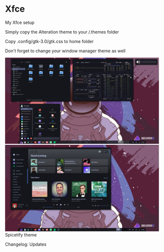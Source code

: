 # Xfce
My Xfce setup

Simply copy the Alteration theme to your /.themes folder

Copy .config/gtk-3.0/gtk.css to home folder

Don't forget to change your window manager theme as well


![alt text](https://github.com/timault/Xfce/blob/main/Screenshot_2022-06-18_11-05-30.png?raw=true)
![alt text](https://github.com/timault/Xfce/blob/main/Screenshot_2022-06-18_21-48-04.png?raw=true)
Spicetify theme


Changelog: Updates